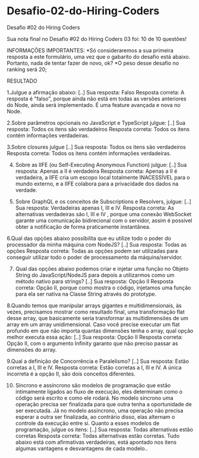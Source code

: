 # Desafio-02-do-Hiring-Coders
Desafio #02 do Hiring Coders

Sua nota final no Desafio #02 do Hiring Coders 03 foi: 10 de 10 questões!

INFORMAÇÕES IMPORTANTES:
*Só consideraremos a sua primeira resposta a este formulário, uma vez que o gabarito do desafio está abaixo. Portanto, nada de tentar fazer de novo, ok?
*O peso desse desafio no ranking será 20;

RESULTADO

1.Julgue a afirmação abaixo:
[..]
Sua resposta: Falso
Resposta correta: A resposta é "falso", porque ainda não está em todas as versões anteriores do Node, ainda será implementado. É uma feature avançada e nova no Node.

2.Sobre parâmetros opcionais no JavaScript e TypeScript julgue:
[..]
Sua resposta: Todos os itens são verdadeiros
Resposta correta: Todos os itens contém informações verdadeiras.

3.Sobre closures julgue
[..]
Sua resposta: Todos os itens são verdadeiros
Resposta correta: Todos os itens contém informações verdadeiras.

4. Sobre as IIFE (ou Self-Executing Anonymous Function) julgue:
[..]
Sua resposta: Apenas a II é verdadeira
Resposta correta: Apenas a II é verdadeira, a IIFE cria um escopo local totalmente INACESSÍVEL para o mundo externo, e a IIFE colabora para a privacidade dos dados na verdade.

5. Sobre GraphQL e os conceitos de Subscriptions e Resolvers, julgue:
[..]
Sua resposta: Verdadeiras apenas I, III e IV.
Resposta correta: As alternativas verdadeiras são I, III e IV , porque uma conexão WebSocket garante uma comunicação bidirecional com o servidor, assim é possível obter a notificação de forma praticamente instantânea.

6.Qual das opções abaixo possibilita que eu utilize todo o poder do processador da minha máquina com NodeJS?
[..]
Sua resposta: Todas as opções
Resposta correta: Todas as opções podem ser utilizadas para conseguir utilizar todo o poder de processamento da máquina/servidor.

7. Qual das opções abaixo podemos criar e injetar uma função no Objeto String do JavaScript/NodeJS para depois a utilizarmos como um método nativo para strings?
[..]
Sua resposta: Opção II
Resposta correta: Opção II, porque como mostra o código, injetamos uma função para ela ser nativa na Classe String através do prototype.

8.Quando temos que manipular arrays gigantes e multidimensionais, às vezes, precisamos mostrar como resultado final, uma transformação flat desse array, que basicamente seria transformar as multidimensões de um array em um array unidimensional. Caso você precise executar um flat profundo em que não importa quantas dimensões tenha o array, qual opção melhor executa essa ação:
[..]
Sua resposta: Opção II
Resposta correta: Opção II, com o argumento Infinity garanto que não preciso passar as dimensões do array.

9.Qual a definição de Concorrência e Paralelismo?
[..]
Sua resposta: Estão corretas a I, III e IV.
Resposta correta: Estão corretas a I, III e IV. A única incorreta é a opção II, são dois conceitos diferentes.

10. Síncrono e assíncrono são modelos de programação que estão intimamente ligados ao fluxo de execução, eles determinam como o código será escrito e como ele rodará. No modelo síncrono uma operação precisa ser finalizada para que outra tenha a oportunidade de ser executada. Já no modelo assíncrono, uma operação não precisa esperar a outra ser finalizada, ao contrário disso, elas alternam o controle da execução entre si.
Quanto a esses modelos de programação, julgue os itens:
[..]
Sua resposta: Todas alternativas estão corretas
Resposta correta: Todas alternativas estão corretas. Tudo abaixo está com afirmativas verdadeiras, está apontado nos itens algumas vantagens e desvantagens de cada modelo..
